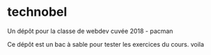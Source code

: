 # technobel
Un dépôt pour la classe de webdev
cuvée 2018 - pacman

Ce dépôt est un bac à sable pour tester les exercices du cours.
voila
